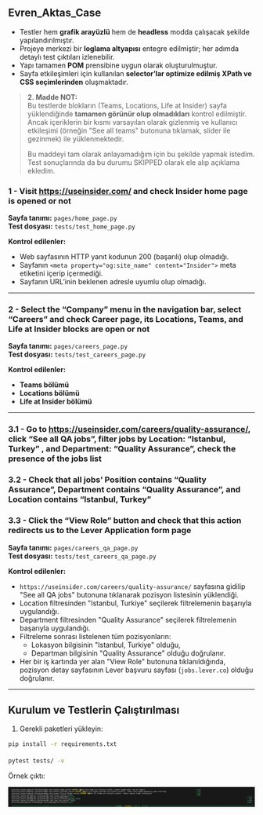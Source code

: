 ## Evren_Aktas_Case


- Testler hem **grafik arayüzlü** hem de **headless** modda çalışacak şekilde yapılandırılmıştır.
- Projeye merkezi bir **loglama altyapısı** entegre edilmiştir; her adımda detaylı test çıktıları izlenebilir.
- Yapı tamamen **POM** prensibine uygun olarak oluşturulmuştur.
- Sayfa etkileşimleri için kullanılan **selector’lar optimize edilmiş XPath ve CSS seçimlerinden** oluşmaktadır.

> **2. Madde NOT:**  
> Bu testlerde blokların (Teams, Locations, Life at Insider) sayfa yüklendiğinde **tamamen görünür olup olmadıkları** kontrol edilmiştir.  
> Ancak içeriklerin bir kısmı varsayılan olarak gizlenmiş ve kullanıcı etkileşimi (örneğin "See all teams" butonuna tıklamak, slider ile gezinmek) ile yüklenmektedir.  
> 
> Bu maddeyi tam olarak anlayamadığım için bu şekilde yapmak istedim. Test sonuçlarında da bu durumu SKIPPED olarak ele alıp açıklama ekledim. 


### 1 - Visit https://useinsider.com/ and check Insider home page is opened or not  
**Sayfa tanımı:** `pages/home_page.py`  
**Test dosyası:** `tests/test_home_page.py`  

**Kontrol edilenler:**
- Web sayfasının HTTP yanıt kodunun 200 (başarılı) olup olmadığı.
- Sayfanın `<meta property="og:site_name" content="Insider">` meta etiketini içerip içermediği.
- Sayfanın URL’inin beklenen adresle uyumlu olup olmadığı.

---

### 2 - Select the “Company” menu in the navigation bar, select “Careers” and check Career page, its Locations, Teams, and Life at Insider blocks are open or not  
**Sayfa tanımı:** `pages/careers_page.py`  
**Test dosyası:** `tests/test_careers_page.py`  

**Kontrol edilenler:**
- **Teams bölümü** 
- **Locations bölümü** 
- **Life at Insider bölümü** 

---

### 3.1 - Go to https://useinsider.com/careers/quality-assurance/, click “See all QA jobs”, filter jobs by Location: “Istanbul, Turkey” , and Department: “Quality Assurance”, check the presence of the jobs list  
### 3.2 - Check that all jobs’ Position contains “Quality Assurance”, Department contains “Quality Assurance”, and Location contains “Istanbul, Turkey”  
### 3.3 - Click the “View Role” button and check that this action redirects us to the Lever Application form page  
**Sayfa tanımı:** `pages/careers_qa_page.py`  
**Test dosyası:** `tests/test_careers_qa_page.py`  

**Kontrol edilenler:**
- `https://useinsider.com/careers/quality-assurance/` sayfasına gidilip "See all QA jobs" butonuna tıklanarak pozisyon listesinin yüklendiği.
- Location filtresinden "Istanbul, Turkiye" seçilerek filtrelemenin başarıyla uygulandığı.
- Department filtresinden "Quality Assurance" seçilerek filtrelemenin başarıyla uygulandığı.
- Filtreleme sonrası listelenen tüm pozisyonların:  
    - Lokasyon bilgisinin "Istanbul, Turkiye" olduğu,  
    - Departman bilgisinin "Quality Assurance" olduğu doğrulanır.
- Her bir iş kartında yer alan "View Role" butonuna tıklanıldığında, pozisyon detay sayfasının Lever başvuru sayfası (`jobs.lever.co`) olduğu doğrulanır.


---


## Kurulum ve Testlerin Çalıştırılması

1. Gerekli paketleri yükleyin:
```bash
pip install -r requirements.txt

pytest tests/ -v
```

Örnek çıktı:


![example_result](example_result.png)